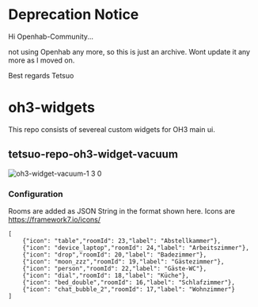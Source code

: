 # Deprecation Notice
Hi Openhab-Community... 

not using Openhab any more, so this is just an archive.
Wont update it any more as I moved on.

Best regards
Tetsuo

# oh3-widgets

This repo consists of severeal custom widgets for OH3 main ui.

## tetsuo-repo-oh3-widget-vacuum
![oh3-widget-vacuum-1 3 0](https://user-images.githubusercontent.com/2341433/148701911-86952003-87aa-4b26-afcd-f92ce93b41e2.gif)

### Configuration
Rooms are added as JSON String in the format shown here. Icons are https://framework7.io/icons/
```
[
	{"icon": "table","roomId": 23,"label": "Abstellkammer"},
	{"icon": "device_laptop","roomId": 24,"label": "Arbeitszimmer"},
	{"icon": "drop","roomId": 20,"label": "Badezimmer"},
	{"icon": "moon_zzz","roomId": 19,"label": "Gästezimmer"},
	{"icon": "person","roomId": 22,"label": "Gäste-WC"},
	{"icon": "dial","roomId": 18,"label": "Küche"},
	{"icon": "bed_double","roomId": 16,"label": "Schlafzimmer"},
	{"icon": "chat_bubble_2","roomId": 17,"label": "Wohnzimmer"}
]
```
